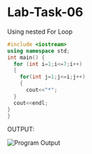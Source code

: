 # Lab-Task-06
Using  nested For Loop
```cpp
#include <iostream>
using namespace std;
int main() {
  for (int i=1;i<=7;i++)
  {
    for(int j=1;j<=i;j++)
    {
      cout<<"*";
  }
  cout<<endl;
}
}
```
OUTPUT:

![Program
Output](https://github.com/user-attachments/assets/2e072b12-0b11-4454-9303-464fa349e567)




